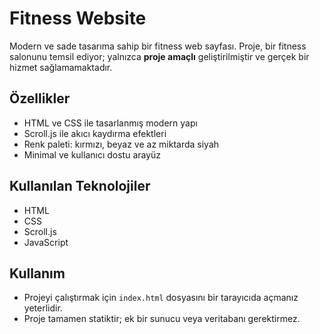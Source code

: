 # Fitness Website
Modern ve sade tasarıma sahip bir fitness web sayfası. Proje, bir fitness salonunu temsil ediyor; yalnızca **proje amaçlı** geliştirilmiştir ve gerçek bir hizmet sağlamamaktadır.

## Özellikler
- HTML ve CSS ile tasarlanmış modern yapı
- Scroll.js ile akıcı kaydırma efektleri
- Renk paleti: kırmızı, beyaz ve az miktarda siyah
- Minimal ve kullanıcı dostu arayüz

## Kullanılan Teknolojiler
- HTML
- CSS
- Scroll.js
- JavaScript

## Kullanım
- Projeyi çalıştırmak için `index.html` dosyasını bir tarayıcıda açmanız yeterlidir.
- Proje tamamen statiktir; ek bir sunucu veya veritabanı gerektirmez.


